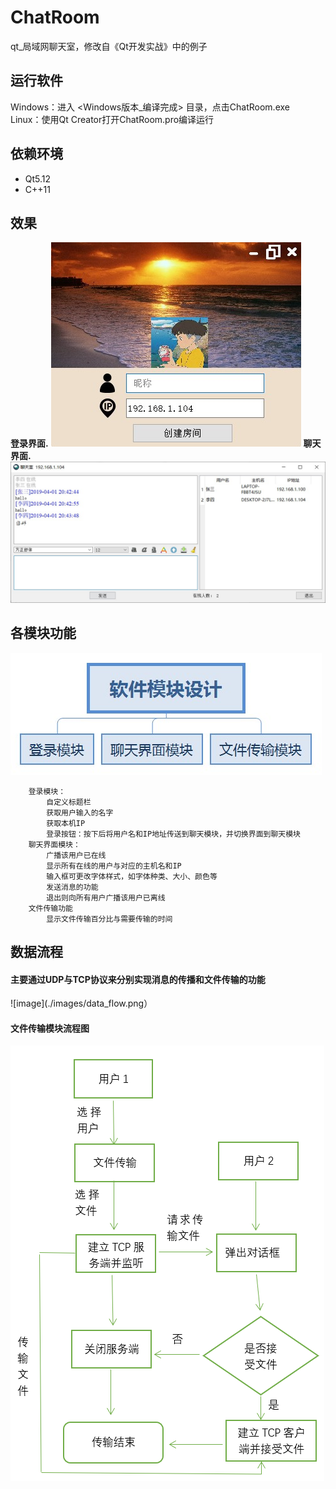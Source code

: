 # ChatRoom
qt_局域网聊天室，修改自《Qt开发实战》中的例子

## 运行软件
 Windows：进入 <Windows版本_编译完成> 目录，点击ChatRoom.exe <br>
 Linux：使用Qt Creator打开ChatRoom.pro编译运行

## 依赖环境
 + Qt5.12
 + C++11

## 效果
**登录界面.**
 ![image](./images/Demonstrate.jpg)
**聊天界面.**
 ![image](./images/Demonstrate2.jpg)

## 各模块功能
![image](./images/software_module.jpg)

		登录模块：
			自定义标题栏
			获取用户输入的名字
			获取本机IP
			登录按钮：按下后将用户名和IP地址传送到聊天模块，并切换界面到聊天模块
		聊天界面模块：
			广播该用户已在线
			显示所有在线的用户与对应的主机名和IP
			输入框可更改字体样式，如字体种类、大小、颜色等
			发送消息的功能
			退出则向所有用户广播该用户已离线
		文件传输功能
			显示文件传输百分比与需要传输的时间

## 数据流程
#### 主要通过UDP与TCP协议来分别实现消息的传播和文件传输的功能
 ![image](./images/data_flow.png）
#### 文件传输模块流程图
 ![image](./images/data_flow2.png)
